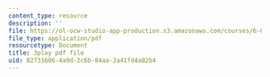 ```yaml
---
content_type: resource
description: ''
file: https://ol-ocw-studio-app-production.s3.amazonaws.com/courses/6-00sc-introduction-to-computer-science-and-programming-spring-2011/827316064a9d2c6b84aa2a41fd4a82b4_pjLbxB9TXJs.pdf
file_type: application/pdf
resourcetype: Document
title: 3play pdf file
uid: 82731606-4a9d-2c6b-84aa-2a41fd4a82b4
---
```

